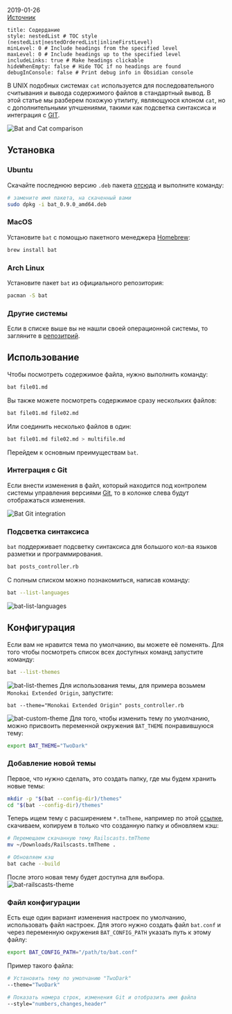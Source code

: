 
2019-01-26  
[Источник](https://devsimple.ru/posts/bat/)

```table-of-contents
title: Содердание
style: nestedList # TOC style (nestedList|nestedOrderedList|inlineFirstLevel)
minLevel: 0 # Include headings from the specified level
maxLevel: 0 # Include headings up to the specified level
includeLinks: true # Make headings clickable
hideWhenEmpty: false # Hide TOC if no headings are found
debugInConsole: false # Print debug info in Obsidian console
```

В UNIX подобных системах `cat` используется для последовательного считывания и вывода содержимого файлов в стандартный вывод. В этой статье мы разберем похожую утилиту, являющуюся клоном `cat`, но с дополнительными улчшениями, такими как подсветка синтаксиса и интеграция с [GIT](https://git-scm.com/).

![Bat and Cat comparison](../Media/Pictures/Bat/a386acd300fa107d6f0a374d6f6f2277_MD5.png)
## Установка

### Ubuntu

Скачайте последнюю версию `.deb` пакета [отсюда](https://github.com/sharkdp/bat/releases) и выполните команду:

```bash
# замените имя пакета, на скаченный вами
sudo dpkg -i bat_0.9.0_amd64.deb
```

### MacOS

Установите `bat` с помощью пакетного менеджера [Homebrew](https://docs.brew.sh/Installation):

```bash
brew install bat
```

### Arch Linux

Установите пакет `bat` из официального репозитория:

```bash
pacman -S bat
```

### Другие системы

Если в списке выше вы не нашли своей операционной системы, то загляните в [репозитрий](https://github.com/sharkdp/bat#installation).

## Использование

Чтобы посмотреть содержимое файла, нужно выполнить команду:

```bash
bat file01.md
```

Вы также можете посмотреть содержимое сразу нескольких файлов:

```bash
bat file01.md file02.md
```

Или соединить несколько файлов в один:

```bash
bat file01.md file02.md > multifile.md
```

Перейдем к основным преимуществам `bat`.
### Интеграция с Git

Если внести изменения в файл, который находится под контролем системы управления версиями [Git](https://git-scm.com/), то в колонке слева будут отображаться изменения.

![Bat Git integration](../Media/Pictures/Bat/69171218385d8b56a95ea4c17a62a0ad_MD5.png)
### Подсветка синтаксиса

`bat` поддерживает подсветку синтаксиса для большого кол-ва языков разметки и программирования.

```bash
bat posts_controller.rb
```

С полным списком можно познакомиться, написав команду:

```bash
bat --list-languages
```

![bat-list-languages](../Media/Pictures/Bat/743fd16ff18c3340515b9721ff9e93eb_MD5.png)
## Конфигурация

Если вам не нравится тема по умолчанию, вы можете её поменять. Для того чтобы посмотреть список всех доступных команд запустите команду:

```bash
bat --list-themes
```

![bat-list-themes](../Media/Pictures/Bat/77174f470e8b20a1d03a907995c05d1f_MD5.png)
Для использования темы, для примера возьмем `Monokai Extended Origin`, запустите:

```
bat --theme="Monokai Extended Origin" posts_controller.rb
```

![bat-custom-theme](../Media/Pictures/Bat/161df48c7aa420b620e068ee3612ab82_MD5.png)
Для того, чтобы изменить тему по умолчанию, можно присвоить переменной окружения `BAT_THEME` понравившуюся тему:

```bash
export BAT_THEME="TwoDark"
```

### Добавление новой темы

Первое, что нужно сделать, это создать папку, где мы будем хранить новые темы:

```bash
mkdir -p "$(bat --config-dir)/themes"
cd "$(bat --config-dir)/themes"
```

Теперь ищем тему с расширением `*.tmTheme`, например по этой [ссылке](https://github.com/filmgirl/TextMate-Themes), скачиваем, копируем в только что созданную папку и обновляем кэш:

```bash
# Перемещаем скачанную тему Railscasts.tmTheme
mv ~/Downloads/Railscasts.tmTheme .

# Обновляем кэш
bat cache --build
```

После этого новая тему будет доступна для выбора.
![bat-railscasts-theme](../Media/Pictures/Bat/50b9d650bb11e14f98ca91c797b192aa_MD5.png)
### Файл конфигурации

Есть еще один вариант изменения настроек по умолчанию, использовать файл настроек. Для этого нужно создать файл `bat.conf` и через переменную окружения `BAT_CONFIG_PATH` указать путь к этому файлу:

```bash
export BAT_CONFIG_PATH="/path/to/bat.conf"
```

Пример такого файла:

```bash
# Установить тему по умолчанию "TwoDark"
--theme="TwoDark"

# Показать номера строк, изменения Git и отобразить имя файла
--style="numbers,changes,header"
```